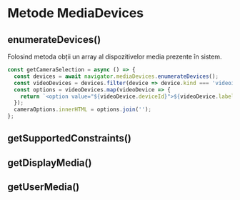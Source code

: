 # Metode MediaDevices

## enumerateDevices()

Folosind metoda obții un array al dispozitivelor media prezente în sistem.

```javascript
const getCameraSelection = async () => {
  const devices = await navigator.mediaDevices.enumerateDevices();
  const videoDevices = devices.filter(device => device.kind === 'videoinput');
  const options = videoDevices.map(videoDevice => {
    return `<option value="${videoDevice.deviceId}">${videoDevice.label}</option>`;
  });
  cameraOptions.innerHTML = options.join('');
};
```

## getSupportedConstraints()

## getDisplayMedia()

## getUserMedia()
